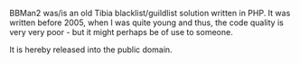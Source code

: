 BBMan2 was/is an old Tibia blacklist/guildlist solution written in PHP.
It was written before 2005, when I was quite young and thus, the code quality is very very poor - but it might perhaps be of use to someone.

It is hereby released into the public domain.